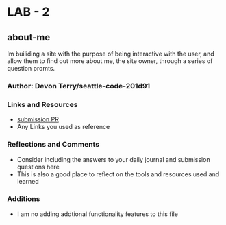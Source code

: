 # LAB - 2

## about-me

Im builiding a site with the purpose of being interactive with the user, and allow them to find out more about me, the site owner, through a series of question promts.

### Author: Devon Terry/seattle-code-201d91

### Links and Resources

* [submission PR](http://xyz.com)
* Any Links you used as reference

### Reflections and Comments

* Consider including the answers to your daily journal and submission questions here
* This is also a good place to reflect on the tools and resources used and learned

### Additions
* I am no adding addtional functionality features to this file
